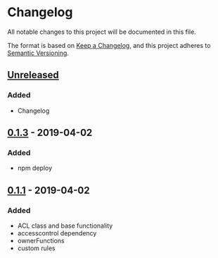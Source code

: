 # Changelog
All notable changes to this project will be documented in this file.

The format is based on [Keep a Changelog](https://keepachangelog.com/en/1.0.0/),
and this project adheres to [Semantic Versioning](https://semver.org/spec/v2.0.0.html).

## [Unreleased]
### Added
- Changelog

## [0.1.3] - 2019-04-02
### Added
- npm deploy

## [0.1.1] - 2019-04-02
### Added
- ACL class and base functionality
- accesscontrol dependency
- ownerFunctions
- custom rules


[Unreleased]: https://github.com/AckeeCZ/axesor/compare/v0.1.3...HEAD
[0.1.3]: https://github.com/AckeeCZ/axesor/compare/v0.1.1...v0.1.3
[0.1.1]: https://github.com/AckeeCZ/axesor/compare/c996543...v0.1.1
